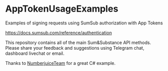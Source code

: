 # AppTokenUsageExamples
Examples of signing requests using SumSub authorization with App Tokens

https://docs.sumsub.com/reference/authentication

This repository contains all of the main Sum&Substance API methods.
Please share your feedback and suggestions using Telegram chat, dashboard livechat or email. 


Thanks to [NumberjuiceTeam](https://github.com/NumberjuiceTeam/SumSub-AppTokenCSharpExample) for a great C# example.
